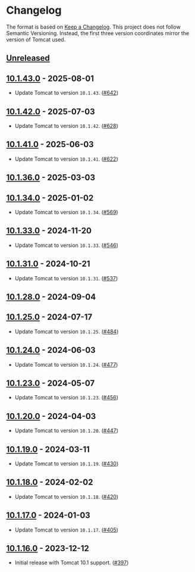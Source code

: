 # Changelog

The format is based on [Keep a Changelog](https://keepachangelog.com/en/1.1.0/). This project does not follow Semantic Versioning. Instead, the first three version coordinates mirror the version of Tomcat used.

## [Unreleased]


## [10.1.43.0] - 2025-08-01

- Update Tomcat to version `10.1.43`. ([#642](https://github.com/heroku/webapp-runner/pull/642))

## [10.1.42.0] - 2025-07-03

- Update Tomcat to version `10.1.42`. ([#628](https://github.com/heroku/webapp-runner/pull/628))

## [10.1.41.0] - 2025-06-03

- Update Tomcat to version `10.1.41`. ([#622](https://github.com/heroku/webapp-runner/pull/622))

## [10.1.36.0] - 2025-03-03


## [10.1.34.0] - 2025-01-02

- Update Tomcat to version `10.1.34`. ([#569](https://github.com/heroku/webapp-runner/pull/569))

## [10.1.33.0] - 2024-11-20

- Update Tomcat to version `10.1.33`. ([#546](https://github.com/heroku/webapp-runner/pull/546))

## [10.1.31.0] - 2024-10-21

- Update Tomcat to version `10.1.31`. ([#537](https://github.com/heroku/webapp-runner/pull/537))

## [10.1.28.0] - 2024-09-04


## [10.1.25.0] - 2024-07-17

- Update Tomcat to version `10.1.25`. ([#484](https://github.com/heroku/webapp-runner/pull/484))

## [10.1.24.0] - 2024-06-03

- Update Tomcat to version `10.1.24`. ([#477](https://github.com/heroku/webapp-runner/pull/477))

## [10.1.23.0] - 2024-05-07

- Update Tomcat to version `10.1.23`. ([#456](https://github.com/heroku/webapp-runner/pull/456))

## [10.1.20.0] - 2024-04-03

- Update Tomcat to version `10.1.20`. ([#447](https://github.com/heroku/webapp-runner/pull/447))

## [10.1.19.0] - 2024-03-11

- Update Tomcat to version `10.1.19`. ([#430](https://github.com/heroku/webapp-runner/pull/430))

## [10.1.18.0] - 2024-02-02

- Update Tomcat to version `10.1.18`. ([#420](https://github.com/heroku/webapp-runner/pull/420))

## [10.1.17.0] - 2024-01-03

- Update Tomcat to version `10.1.17`. ([#405](https://github.com/heroku/webapp-runner/pull/405))

## [10.1.16.0] - 2023-12-12

- Initial release with Tomcat 10.1 support. ([#397](https://github.com/heroku/webapp-runner/pull/397))

[unreleased]: https://github.com/heroku/webapp-runner/compare/v10.1.43.0...HEAD
[10.1.43.0]: https://github.com/heroku/webapp-runner/compare/v10.1.42.0...v10.1.43.0
[10.1.42.0]: https://github.com/heroku/webapp-runner/compare/v10.1.41.0...v10.1.42.0
[10.1.41.0]: https://github.com/heroku/webapp-runner/compare/v10.1.36.0...v10.1.41.0
[10.1.36.0]: https://github.com/heroku/webapp-runner/compare/v10.1.34.0...v10.1.36.0
[10.1.34.0]: https://github.com/heroku/webapp-runner/compare/v10.1.33.0...v10.1.34.0
[10.1.33.0]: https://github.com/heroku/webapp-runner/compare/v10.1.31.0...v10.1.33.0
[10.1.31.0]: https://github.com/heroku/webapp-runner/compare/v10.1.28.0...v10.1.31.0
[10.1.28.0]: https://github.com/heroku/webapp-runner/compare/v10.1.25.0...v10.1.28.0
[10.1.25.0]: https://github.com/heroku/webapp-runner/compare/v10.1.24.0...v10.1.25.0
[10.1.24.0]: https://github.com/heroku/webapp-runner/compare/v10.1.23.0...v10.1.24.0
[10.1.23.0]: https://github.com/heroku/webapp-runner/compare/v10.1.20.0...v10.1.23.0
[10.1.20.0]: https://github.com/heroku/webapp-runner/compare/v10.1.19.0...v10.1.20.0
[10.1.19.0]: https://github.com/heroku/webapp-runner/compare/v10.1.18.0...v10.1.19.0
[10.1.18.0]: https://github.com/heroku/webapp-runner/compare/v10.1.17.0...v10.1.18.0
[10.1.17.0]: https://github.com/heroku/webapp-runner/compare/v10.1.16.0...v10.1.17.0
[10.1.16.0]: https://github.com/heroku/webapp-runner/compare/v9.0.83.1...v10.1.16.0
